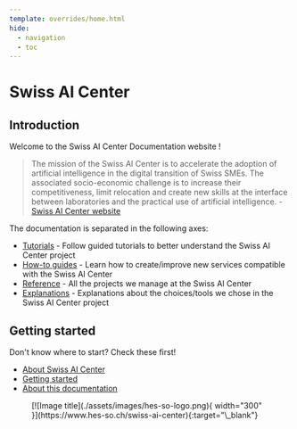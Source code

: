 ```yaml
---
template: overrides/home.html
hide:
  - navigation
  - toc
---
```


# Swiss AI Center

## Introduction

Welcome to the Swiss AI Center Documentation website !

> The mission of the Swiss AI Center is to accelerate the adoption of artificial
> intelligence in the digital transition of Swiss SMEs. The associated
> socio-economic challenge is to increase their competitiveness, limit
> relocation and create new skills at the interface between laboratories and the
> practical use of artificial intelligence. - [Swiss AI Center website](https://swiss-ai-center.ch)

The documentation is separated in the following axes:

- [Tutorials](./tutorials/index.md) - Follow guided tutorials to better
  understand the Swiss AI Center project
- [How-to guides](./how-to-guides/index.md) - Learn how to create/improve new
  services compatible with the Swiss AI Center
- [Reference](./reference/index.md) - All the projects we manage at the Swiss AI
  Center
- [Explanations](./explanations/index.md) - Explanations about the choices/tools
  we chose in the Swiss AI Center project

## Getting started

Don't know where to start? Check these first!

- [About Swiss AI Center](https://swiss-ai-center.ch)
- [Getting started](./tutorials/getting-started.md)
- [About this documentation](./explanations/about-this-documentation.md)

<figure markdown>
  [![Image title](./assets/images/hes-so-logo.png){ width="300" }](https://www.hes-so.ch/swiss-ai-center){:target="\_blank"}
</figure>
